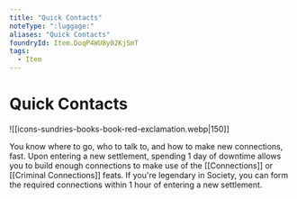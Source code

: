 ```yaml
---
title: "Quick Contacts"
noteType: ":luggage:"
aliases: "Quick Contacts"
foundryId: Item.DoqP4WU8y02KjSmT
tags:
  - Item
---
```


# Quick Contacts
![[icons-sundries-books-book-red-exclamation.webp|150]]

You know where to go, who to talk to, and how to make new connections, fast. Upon entering a new settlement, spending 1 day of downtime allows you to build enough connections to make use of the [[Connections]] or [[Criminal Connections]] feats. If you're legendary in Society, you can form the required connections within 1 hour of entering a new settlement.
